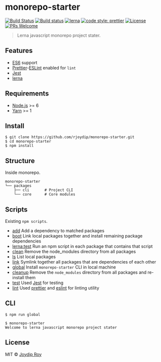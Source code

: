 # monorepo-starter

[![Build Status](https://travis-ci.org/rjoydip/monorepo-starter.svg?branch=master)](https://travis-ci.org/rjoydip/monorepo-starter)
[![Build status](https://ci.appveyor.com/api/projects/status/qe5x7i3ift8q7rkv/branch/master?svg=true)](https://ci.appveyor.com/project/rjoydip/monorepo-starter/branch/master)
[![lerna](https://img.shields.io/badge/maintained%20with-lerna-cc00ff.svg)](https://lernajs.io/)
[![code style: prettier](https://img.shields.io/badge/code_style-prettier-ff69b4.svg?style=flat-square)](https://github.com/prettier/prettier)
[![License](https://img.shields.io/npm/l/make-coverage-badge.svg)](https://github.com/rjoydip/monorepo-starter/blob/master/LICENSE)
[![PRs Welcome](https://img.shields.io/badge/PRs-welcome-brightgreen.svg)](https://reactjs.org/docs/how-to-contribute.html#your-first-pull-request)

> Lerna javascript monorepo project stater.

## Features

- [ES6](https://www.robinwieruch.de/javascript-fundamentals-react-requirements/) support
- [Prettier](https://prettier.io/)-[ESLint](https://eslint.org/) enabled for `lint`
- [Jest](https://jestjs.io/)
- [lerna](https://lernajs.io/)

## Requirements

- [Node.js](http://nodejs.org/) >= 6
- [Yarn](https://yarnpkg.com/lang/en/) >= 1

## Install

```
$ git clone https://github.com/rjoydip/monorepo-starter.git
$ cd monorepo-starter
$ npm install
```

## Structure

Inside monorepo.

```
monorepo-starter
└── packages
    ├── cli       # Project CLI
    └── core      # Core modules
```

## Scripts

Existing `npm scripts`.

- [add](https://github.com/lerna/lerna/tree/master/commands/add#readme) Add a dependency to matched packages
- [boot](https://github.com/lerna/lerna/tree/master/commands/bootstrap#readme) Link local packages together and install remaining package dependencies
- [lerna:test](https://github.com/lerna/lerna/tree/master/commands/run#readme) Run an npm script in each package that contains that script
- [clean](https://github.com/lerna/lerna/tree/master/commands/clean#readme) Remove the node_modules directory from all packages
- [ls](https://github.com/lerna/lerna/tree/master/commands/list#readme) List local packages
- [link](https://github.com/lerna/lerna/tree/master/commands/link#readme) Symlink together all packages that are dependencies of each other
- [global](#scripts) Install `monorepo-starter` CLI in local machine
- [cleanup](#scripts) Remove the `node_modules` directory from all packages and re-install them
- [test](#scripts) Used [Jest](https://jestjs.io/) for testing
- [lint](#scripts) Used [prettier](https://prettier.io/) and [eslint](https://eslint.org/) for linting utility

## CLI

```
$ npm run global
```

```
$ monorepo-starter
Welcome to lerna javascript monorepo project stater
```

## License

MIT © [Joydip Roy](https://github.com/rjoydip)
